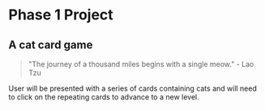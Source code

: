 # Phase 1 Project
## A cat card game

>"The journey of a thousand miles begins with a single meow." - Lao Tzu

User will be presented with a series of cards containing cats and will need to click on the repeating cards to advance to a new level.


